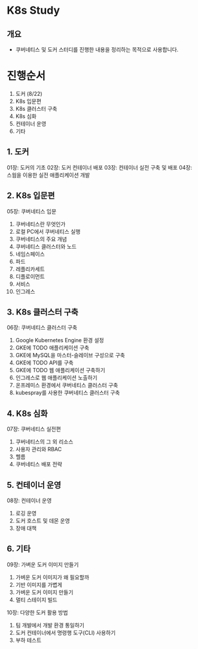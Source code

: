 # K8s Study

## 개요
- 쿠버네티스 및 도커 스터디를 진행한 내용을 정리하는 목적으로 사용합니다.

# 진행순서
1. 도커 (8/22)
2. K8s 입문편
3. K8s 클러스터 구축
4. K8s 심화
5. 컨테이너 운영
6. 기타

## 1. 도커
01장: 도커의 기초
02장: 도커 컨테이너 배포
03장: 컨테이너 실전 구축 및 배포
04장: 스웜을 이용한 실전 애플리케이션 개발

## 2. K8s 입문편
05장: 쿠버네티스 입문
01. 쿠버네티스란 무엇인가 
02. 로컬 PC에서 쿠버네티스 실행 
03. 쿠버네티스의 주요 개념 
04. 쿠버네티스 클러스터와 노드 
05. 네임스페이스 
06. 파드 
07. 레플리카세트 
08. 디플로이먼트 
09. 서비스 
10. 인그레스 

## 3. K8s 클러스터 구축
06장: 쿠버네티스 클러스터 구축
01. Google Kubernetes Engine 환경 설정 
02. GKE에 TODO 애플리케이션 구축 
03. GKE에 MySQL을 마스터-슬레이브 구성으로 구축 
04. GKE에 TODO API를 구축 
05. GKE에 TODO 웹 애플리케이션 구축하기 
06. 인그레스로 웹 애플리케이션 노출하기 
08. 온프레미스 환경에서 쿠버네티스 클러스터 구축 
09. kubespray를 사용한 쿠버네티스 클러스터 구축 

## 4. K8s 심화
07장: 쿠버네티스 실전편
01. 쿠버네티스의 그 외 리소스 
02. 사용자 관리와 RBAC 
03. 헬름
04. 쿠버네티스 배포 전략 

## 5. 컨테이너 운영
08장: 컨테이너 운영
01. 로깅 운영 
02. 도커 호스트 및 데몬 운영 
03. 장애 대책 

## 6. 기타
09장: 가벼운 도커 이미지 만들기
01. 가벼운 도커 이미지가 왜 필요할까 
02. 기반 이미지를 가볍게 
03. 가벼운 도커 이미지 만들기 
04. 멀티 스테이지 빌드 

10장: 다양한 도커 활용 방법
01. 팀 개발에서 개발 환경 통일하기 
02. 도커 컨테이너에서 명령행 도구(CLI) 사용하기 
03. 부하 테스트 